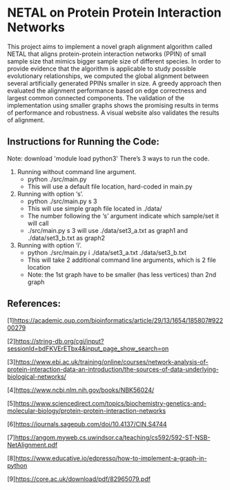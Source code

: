 # NETAL on Protein Protein Interaction Networks
This project aims to implement a novel graph alignment algorithm called NETAL that aligns protein-protein interaction networks (PPIN) of small sample size that mimics bigger sample size of different species. In order to provide evidence that the algorithm is applicable to study possible evolutionary relationships, we computed the global alignment between several artificially generated PPINs smaller in size. A greedy approach then evaluated the alignment performance based on edge correctness and largest common connected components. The validation of the implementation using smaller graphs shows the promising results in terms of performance and robustness. A visual website also validates the results of alignment. 

## Instructions for Running the Code:
Note: download 'module load python3'
There’s 3 ways to run the code.
1. Running without command line argument. 
    - python ./src/main.py
    - This will use a default file location, hard-coded in main.py
2. Running with option ‘s’. 
    - python ./src/main.py s 3
    - This will use simple graph file located in ./data/
    - The number following the ‘s’ argument indicate which sample/set it will call
    - ./src/main.py s 3 will use ./data/set3_a.txt as graph1 and ./data/set3_b.txt as graph2
3. Running with option ‘i’. 
    - python ./src/main.py i ./data/set3_a.txt ./data/set3_b.txt
    - This will take 2 additional command line arguments, which is 2 file location
    - Note: the 1st graph have to be smaller (has less vertices) than 2nd graph

## References:
[1]https://academic.oup.com/bioinformatics/article/29/13/1654/185807#92200279   

[2]https://string-db.org/cgi/input?sessionId=bdFKVErETbx4&input_page_show_search=on

[3]https://www.ebi.ac.uk/training/online/courses/network-analysis-of-protein-interaction-data-an-introduction/the-sources-of-data-underlying-biological-networks/ 

[4]https://www.ncbi.nlm.nih.gov/books/NBK56024/

[5]https://www.sciencedirect.com/topics/biochemistry-genetics-and-molecular-biology/protein-protein-interaction-networks 

[6]https://journals.sagepub.com/doi/10.4137/CIN.S4744 

[7]https://angom.myweb.cs.uwindsor.ca/teaching/cs592/592-ST-NSB-NetAlignment.pdf 

[8]https://www.educative.io/edpresso/how-to-implement-a-graph-in-python 

[9]https://core.ac.uk/download/pdf/82965079.pdf 

